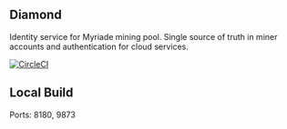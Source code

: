 ## Diamond

Identity service for Myriade mining pool. Single source of truth in miner accounts and authentication for cloud services.

[![CircleCI](https://circleci.com/gh/myriadeinc/diamond/tree/master.svg?style=svg)](https://circleci.com/gh/myriadeinc/diamond/tree/master)

## Local Build

Ports: 8180, 9873
